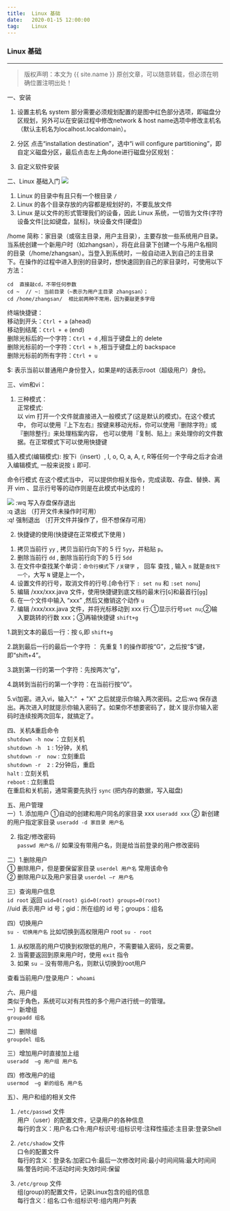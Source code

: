 ```yaml
---
title:  Linux 基础
date:   2020-01-15 12:00:00
tag:    Linux
---
```


### Linux 基础

***
> 版权声明：本文为 {{ site.name }} 原创文章，可以随意转载，但必须在明确位置注明出处！

<head><link rel="stylesheet" href="../css/rouge.css"></head>



一、安装
1. 设置主机名
system 部分需要必须规划配置的是图中红色部分选项，即磁盘分区规划，另外可以在安装过程中修改network & host name选项中修改主机名（默认主机名为localhost.localdomain）。

2. 分区
点击“installation destination”，选中“i will configure partitioning”，即自定义磁盘分区，最后点击左上角done进行磁盘分区规划：

3. 自定义软件安装


二、Linux 基础入门
![](/images/Linux/目录树.jpg)
1. Linux 的目录中有且只有一个根目录 `/`
2. Linux 的各个目录存放的内容都是规划好的，不要乱放文件
3. Linux 是以文件的形式管理我们的设备，因此 Linux 系统，一切皆为文件(字符设备文件[比如键盘，鼠标]，块设备文件[硬盘])

/home
简称：家目录（或宿主目录，用户主目录），主要存放一些系统用户目录。当系统创建一个新用户时（如zhangsan），将在此目录下创建一个与用户名相同的目录（/home/zhangsan）。当登入到系统时，一般自动进入到自己的主目录下。在操作的过程中进入到别的目录时，想快速回到自己的家目录时，可使用以下方法：
```
cd	直接敲cd，不带任何参数
cd ~  // ~: 当前目录（~表示为用户主目录 zhangsan）；   
cd /home/zhangsan/	相比前两种不常用，因为要敲更多字母
```

终端快捷键：    
移动到开头：`Ctrl + a` (ahead)   
移动到结尾：`Ctrl + e` (end)   
删除光标后的一个字符：`Ctrl + d` ,相当于键盘上的 delete   
删除光标前的一个字符：`Ctrl + h` ,相当于键盘上的 backspace     
删除光标前的所有字符：`Ctrl + u`      

$: 表示当前以普通用户身份登入，如果是#的话表示root（超级用户）身份。  

三、vim和vi：  
1. 三种模式：  
正常模式:    
以 vim 打开一个文件就直接进入一般模式了(这是默认的模式)。在这个模式中， 你可以使用『上下左右』按键来移动光标，你可以使用『删除字符』或『删除整行』来处理档案内容， 也可以使用『复制、贴上』来处理你的文件数据。在正常模式下可以使用快捷键

插入模式(编辑模式):
按下i（insert）, I, o, O, a, A, r, R等任何一个字母之后才会进入编辑模式, 一般来说按 `i` 即可.

命令行模式
在这个模式当中， 可以提供你相关指令，完成读取、存盘、替换、离开 vim 、显示行号等的动作则是在此模式中达成的！

 ![](/images/Linux/vim.png)
:wq  写入存盘保存退出    
:q  退出 （打开文件未操作时可用）   
:q!  强制退出  （打开文件并操作了，但不想保存可用）   

2. 快捷键的使用(快捷键在正常模式下使用 )   
1) 拷贝当前行 `yy` , 拷贝当前行向下的 5 行 `5yy`，并粘贴 `p`。 
2) 删除当前行 `dd`  , 删除当前行向下的 5 行 `5dd`   
3) 在文件中查找某个单词：`命令行模式`下 `/关键字` ， 回车 查找 ,  输入 `n` 就是`查找下一个`，大写 `N` 键是上一个，    
4) 设置文件的行号，取消文件的行号.[命令行下  `: set nu` 和  `:set nonu`]
5) 编辑 /xxx/xxx.java 文件，使用快捷键到底文档的最末行[`G`]和最首行[`gg`] 
6) 在一个文件中输入 “xxx” ,然后又撤销这个动作 `u`  
7) 编辑  /xxx/xxx.java 文件，并将光标移动到 xxx 行:①显示行号`set nu`;②输入要跳转的行数 xxx；③再输快捷键 `shift+g`


1.跳到文本的最后一行：按 `G`,即 `shift+g`

2.跳到最后一行的最后一个字符 ： 先重复 1 的操作即按“G”，之后按“$”键，即“shift+4”。

3.跳到第一行的第一个字符：先按两次“g”，

4.跳转到当前行的第一个字符：在当前行按“0”。

5.vi加密。进入vi，输入":"  + "X" 之后就提示你输入两次密码。之后:wq 保存退出。再次进入时就提示你输入密码了。如果你不想要密码了，就:X 提示你输入密码时连续按两次回车，就搞定了。

四、关机&重启命令    
`shutdown -h now` ：立刻关机    
`shutdown -h  1`   : 1分钟，关机     
`shutdown -r  now`  : 立刻重启    
`shutdown -r  2`  : 2分钟后，重启    
`halt` : 立刻关机    
`reboot` : 立刻重启    
在重启和关机前，通常需要先执行 `sync` (把内存的数据，写入磁盘)    


五、用户管理    
一）1. 添加用户 ①自动的创建和用户同名的家目录 xxx `useradd xxx`  ② 新创建的用户指定家目录 `useradd -d 家目录 用户名`    

2. 指定/修改密码   
`passwd 用户名`  // 如果没有带用户名，则是给当前登录的用户修改密码   

二）1.删除用户   
① 删除用户，但是要保留家目录 `userdel 用户名`  常用该命令     
② 删除用户以及用户家目录 `userdel –r 用户名`    

三）查询用户信息   
`id root`  返回 `uid=0(root) gid=0(root) groups=0(root)`    
//uid 表示用户 id 号；gid：所在组的 id 号；groups：组名      

四）切换用户   
`su - 切换用户名`    比如切换到高权限用户 root  `su - root`   
1) 从权限高的用户切换到权限低的用户，不需要输入密码，反之需要。   
2) 当需要返回到原来用户时，使用 `exit` 指令      
3) 如果 `su –` 没有带用户名，则默认切换到root用户  

查看当前用户/登录用户： `whoami`      

六、用户组    
类似于角色，系统可以对有共性的多个用户进行统一的管理。    
一）新增组    
`groupadd 组名`    

二）删除组   
`groupdel 组名`   

三）增加用户时直接加上组    
`useradd  –g 用户组 用户名`   

四）修改用户的组   
`usermod  –g 新的组名 用户名`   

五）、用户和组的相关文件   
1. `/etc/passwd` 文件    
	用户（user）的配置文件，记录用户的各种信息   
    每行的含义：用户名:口令:用户标识号:组标识号:注释性描述:主目录:登录Shell    

2. `/etc/shadow` 文件   
	口令的配置文件   
    每行的含义：登录名:加密口令:最后一次修改时间:最小时间间隔:最大时间间隔:警告时间:不活动时间:失效时间:保留    

3. `/etc/group` 文件   
	组(group)的配置文件，记录Linux包含的组的信息   
    每行含义：组名:口令:组标识号:组内用户列表   
